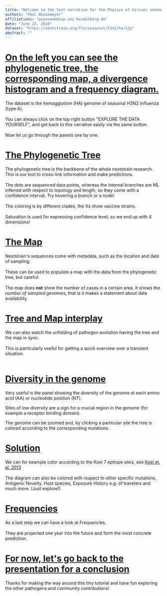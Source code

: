 ```yaml
---
title: "Welcome to the test narrative for the Physics of Viruses seminar.\n We will get familiar with most of the panels on the right side.\n Please HOVER YOUR MOUSE HERE and scroll down, or press the down arrow."
authors: "Paul Wiesemeyer"
affiliations: "pwieseme@iup.uni-heidelberg.de"
date: "June 23, 2018"
dataset: "https://nextstrain.org/flu/seasonal/h3n2/ha/12y"
abstract: ""
---
```


<!-- ############ SLIDE BREAK ############# -->
<!-- This is left-side text -->
# [On the left you can see the phylogenetic tree, the corresponding map, a divergence histogram and a frequency diagram.](https://nextstrain.org/flu/seasonal/h3n2/ha/12y?branchLabel=none&p=grid)


The dataset is the hemagglutinin (HA) genome of seasonal H3N2 Influenza (type A).
<br><br>
You can always click on the top right button "EXPLORE THE DATA YOURSELF", and get back to this narrative easily via the same button.
<br><br>
Now let us go through the panels one by one.  


<!-- ############ SLIDE BREAK ############# -->
<!-- This is left-side text -->
# [The Phylogenetic Tree](https://nextstrain.org/flu/seasonal/h3n2/ha/12y?d=tree&p=full)

The phylogenetic tree is the backbone of the whole nextstrain research. This is our tool to cross-link information and make predictions.
<br><br>
The dots are sequenced data points, whereas the internal branches are ML inferred with respect to topology and length, so they come with a confidence interval. Try hovering a branch or a node!
<br><br>
The coloring is by different clades, the Xs show vaccine strains.
<br><br>
Saturation is used for expressing confidence level, so we end up with 4 dimensions!

<!-- ############ SLIDE BREAK ############# -->
<!-- This is left-side text -->
# [The Map](https://nextstrain.org/flu/seasonal/h3n2/ha/12y?d=map&p=full)

Nextstrain's sequences come with metadata, such as the location and date of sampling.
<br><br>
These can be used to populate a map with the data from the phylogenetic tree, but careful:
<br><br>
The map does **not** show the number of cases in a certain area. It shows the _number of sampled genomes_, that is it makes a statement about data availability.

<!-- ############ SLIDE BREAK ############# -->
<!-- This is left-side text -->
# [Tree and Map interplay](https://nextstrain.org/flu/seasonal/h3n2/ha/12y?animate=2010-05-23,2020-04-13,1,0,15000&d=tree,map&p=grid)

We can also watch the unfolding of pathogen evolution having the tree and the map in sync.
<br><br>
This is particularly useful for getting a quick overview over a transient situation.
<br><br>

<!-- ############ SLIDE BREAK ############# -->
<!-- This is left-side text -->
# [Diversity in the genome](https://nextstrain.org/flu/seasonal/h3n2/ha/12y?d=tree,map,entropy&p=grid)

Very useful is the panel showing the diversity of the genome at each amino acid (AA) or nucleotide position (NT).

Sites of low diversity are a sign for a crucial region in the genome (for example a receptor binding domain).

The genome can be zoomed and, by clicking a particular site the tree is colored according to the corresponding mutations.

<!-- ############ SLIDE BREAK ############# -->
<!-- This is left-side text -->
# [Solution](https://nextstrain.org/flu/seasonal/h3n2/ha/12y?c=gt-HA1_145,155,156,158,159,189,193)

We can for example color according to the Koel 7 epitope sites, see [Koel et. al. 2013](https://science.sciencemag.org/content/342/6161/976/tab-figures-data)
<br><br>
The diagram can also be colored with respect to other specific mutations, Antigenic Novelty, Host species, Exposure History e.g. of travelers and much more. (Just explore!)


<!-- ############ SLIDE BREAK ############# -->
<!-- This is left-side text -->
# [Frequencies](https://nextstrain.org/flu/seasonal/h3n2/ha/12y?d=tree,map,frequencies&p=grid)


As a last step we can have a look at Frequencies.
<br><br>
They are projected one year into the future and form the most concrete prediction.


<!-- ############ SLIDE BREAK ############# -->
<!-- This is left-side text -->
# [For now, let's go back to the presentation for a conclusion](https://nextstrain.org/flu/seasonal/h3n2/ha/12y?d=tree,map,frequencies&p=grid)


Thanks for making the way around this tiny tutorial and have fun exploring the other pathogens and community contributions!

